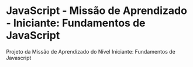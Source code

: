 # JavaScript - Missão de Aprendizado - Iniciante: Fundamentos de JavaScript
Projeto da Missão de Aprendizado do Nível Iniciante: Fundamentos de Javascript
